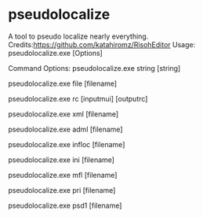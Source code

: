 # pseudolocalize
A tool to pseudo localize nearly everything.
Credits:https://github.com/katahiromz/RisohEditor
Usage:
pseudolocalize.exe <Command> [Options]

Command Options:
pseudolocalize.exe string [string]

pseudolocalize.exe file [filename]

pseudolocalize.exe rc [inputmui] [outputrc]

pseudolocalize.exe xml [filename]

pseudolocalize.exe adml [filename]

pseudolocalize.exe infloc [filename]

pseudolocalize.exe ini [filename]

pseudolocalize.exe mfl [filename]

pseudolocalize.exe pri [filename]

pseudolocalize.exe psd1 [filename]
